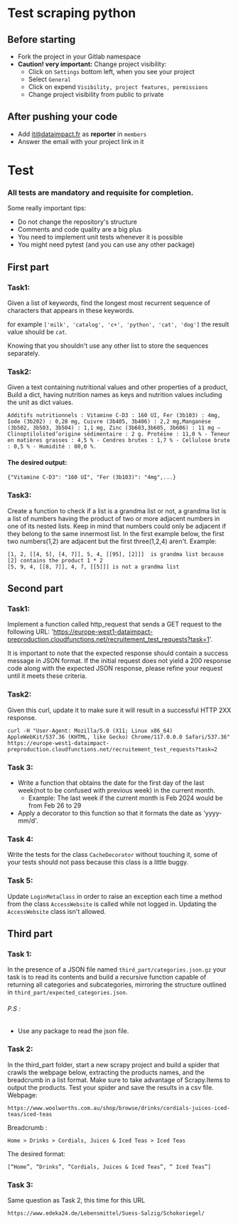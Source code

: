 # Test scraping python
## Before starting
 * Fork the project in your Gitlab namespace
 * **Caution! very important:** Change project visibility: 
   * Click on `Settings` bottom left, when you see your project 
   * Select `General`
   * Click on expend `Visibility, project features, permissions` 
   * Change project visibility from public to private
## After pushing your code
 * Add it@dataimpact.fr as **reporter** in `members`
 * Answer the email with your project link in it 
 
# Test

### All tests are mandatory and requisite for completion.

Some really important tips:
 * Do not change the repository's structure
 * Comments and code quality are a big plus
 * You need to implement unit tests whenever it is possible
 * You might need pytest (and you can use any other package)


## First part

### Task1:

Given a list of keywords, find the longest most recurrent sequence of characters that appears in these keywords.

for example `['milk', 'catalog', 'c+', 'python', 'cat', 'dog']` the result value should be `cat`.

Knowing that you shouldn't use any other list to store the sequences separately.

### Task2:

Given a text containing nutritional values and other properties of a product, Build a dict, having nutrition names as keys and nutrition values including the unit as dict values.
```
Additifs nutritionnels : Vitamine C-D3 : 160 UI, Fer (3b103) : 4mg, Iode (3b202) : 0,28 mg, Cuivre (3b405, 3b406) : 2,2 mg,Manganèse (3b502, 3b503, 3b504) : 1,1 mg, Zinc (3b603,3b605, 3b606) : 11 mg –Clinoptilolited’origine sédimentaire : 2 g. Protéine : 11,0 % - Teneur en matières grasses : 4,5 % - Cendres brutes : 1,7 % - Cellulose brute : 0,5 % - Humidité : 80,0 %.
```
#### The desired output:
```
{"Vitamine C-D3": "160 UI", "Fer (3b103)": "4mg",...}
```

### Task3:

Create a function to check if a list is a grandma list or not, a grandma list is a list of numbers having the product of two or more adjacent numbers in one of its nested lists.
Keep in mind that numbers could only be adjacent if they belong to the same innermost list. In the first example below, the first two numbers(1,2) are adjacent but the first three(1,2,4) aren't.
Example:
```
[1, 2, [[4, 5], [4, 7]], 5, 4, [[95], [2]]]  is grandma list because [2] contains the product 1 * 2
[5, 9, 4, [[8, 7]], 4, 7, [[5]]] is not a grandma list
```

## Second part

### Task1:

Implement a function called http_request that sends a GET request to the following URL: 'https://europe-west1-dataimpact-preproduction.cloudfunctions.net/recruitement_test_requests?task=1'.

It is important to note that the expected response should contain a success message in JSON format. If the initial request does not yield a 200 response code along with the expected JSON response, please refine your request until it meets these criteria.

### Task2:

Given this curl, update it to make sure it will result in a successful HTTP 2XX response.
```
curl -H "User-Agent: Mozilla/5.0 (X11; Linux x86_64) AppleWebKit/537.36 (KHTML, like Gecko) Chrome/117.0.0.0 Safari/537.36" https://europe-west1-dataimpact-preproduction.cloudfunctions.net/recruitement_test_requests?task=2
```

### Task 3:

* Write a function that obtains the date for the first day of the last week(not to be confused with previous week) in the current month.
    * Example: The last week if the current month is Feb 2024 would be from Feb 26 to 29
* Apply a decorator to this function so that it formats the date as 'yyyy-mm/d'.

### Task 4:

Write the tests for the class `CacheDecorator` without touching it, some of your tests should not pass because this class is a little buggy. 

### Task 5:
Update `LoginMetaClass` in order to raise an exception each time a method from the class `AccessWebsite` is called while not logged in.
Updating the `AccessWebsite` class isn't allowed.

## Third part

### Task 1:

In the presence of a JSON file named ```third_part/categories.json.gz``` your task is to read its contents and 
build a recursive function capable of returning all categories and subcategories, mirroring the structure outlined in ```third_part/expected_categories.json```.


###### P.S :
  * Use any package to read the json file.

### Task 2:

In the third_part folder, start a new scrapy project and build a spider that crawls the webpage below,
extracting the products names, and the breadcrumb in a list format. Make sure to take
advantage of Scrapy.Items to output the products.
Test your spider and save the results in a csv file.
Webpage:
```
https://www.woolworths.com.au/shop/browse/drinks/cordials-juices-iced-teas/iced-teas
```
Breadcrumb :
```
Home > Drinks > Cordials, Juices & Iced Teas > Iced Teas
```
The desired format:
```
[“Home”, “Drinks”, “Cordials, Juices & Iced Teas”, “ Iced Teas”]
```

### Task 3:

Same question as Task 2, this time for this URL
```
https://www.edeka24.de/Lebensmittel/Suess-Salzig/Schokoriegel/
```
